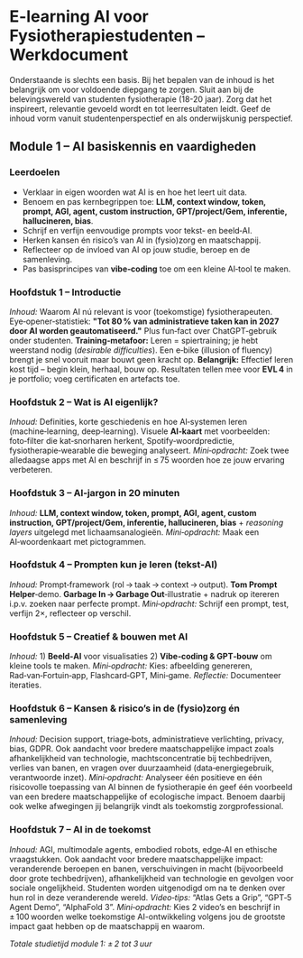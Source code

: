 # E-learning AI voor Fysiotherapiestudenten – Werkdocument

Onderstaande is slechts een basis. Bij het bepalen van de inhoud is het belangrijk om voor voldoende diepgang te zorgen. Sluit aan bij de belevingswereld van studenten fysiotherapie (18-20 jaar). Zorg dat het inspireert, relevantie gevoeld wordt en tot leerresultaten leidt. Geef de inhoud vorm vanuit studentenperspectief en als onderwijskunig perspectief. 

## Module 1 – **AI basiskennis en vaardigheden**

### Leerdoelen

* Verklaar in eigen woorden wat AI is en hoe het leert uit data.
* Benoem en pas kernbegrippen toe: **LLM, context window, token, prompt, AGI, agent, custom instruction, GPT/project/Gem, inferentie, hallucineren, bias**.
* Schrijf en verfijn eenvoudige prompts voor tekst‑ en beeld‑AI.
* Herken kansen én risico’s van AI in (fysio)zorg en maatschappij.
* Reflecteer op de invloed van AI op jouw studie, beroep en de samenleving.
* Pas basisprincipes van **vibe‑coding** toe om een kleine AI‑tool te maken.

### Hoofdstuk 1 – Introductie

*Inhoud:* Waarom AI nú relevant is voor (toekomstige) fysiotherapeuten. Eye‑opener‑statistiek: **"Tot 80 % van administratieve taken kan in 2027 door AI worden geautomatiseerd."** Plus fun‑fact over ChatGPT‑gebruik onder studenten.
**Training‑metafoor:** Leren = spiertraining; je hebt weerstand nodig (*desirable difficulties*). Een e‑bike (illusion of fluency) brengt je snel vooruit maar bouwt geen kracht op.
**Belangrijk:** Effectief leren kost tijd – begin klein, herhaal, bouw op. Resultaten tellen mee voor **EVL 4** in je portfolio; voeg certificaten en artefacts toe.

### Hoofdstuk 2 – Wat is AI eigenlijk?

*Inhoud:* Definities, korte geschiedenis en hoe AI‑systemen leren (machine‑learning, deep‑learning). Visuele **AI‑kaart** met voorbeelden: foto‑filter die kat‑snorharen herkent, Spotify‑woordpredictie, fysiotherapie‑wearable die beweging analyseert.
*Mini‑opdracht:* Zoek twee alledaagse apps met AI en beschrijf in ≤ 75 woorden hoe ze jouw ervaring verbeteren.

### Hoofdstuk 3 – AI‑jargon in 20 minuten

*Inhoud:* **LLM, context window, token, prompt, AGI, agent, custom instruction, GPT/project/Gem, inferentie, hallucineren, bias** + *reasoning layers* uitgelegd met lichaamsanalogieën.
*Mini‑opdracht:* Maak een AI‑woordenkaart met pictogrammen.

### Hoofdstuk 4 – Prompten kun je leren (tekst‑AI)

*Inhoud:* Prompt‑framework (rol → taak → context → output). **Tom Prompt Helper**‑demo. **Garbage In → Garbage Out**‑illustratie + nadruk op itereren i.p.v. zoeken naar perfecte prompt.
*Mini‑opdracht:* Schrijf een prompt, test, verfijn 2×, reflecteer op verschil.

### Hoofdstuk 5 – Creatief & bouwen met AI

*Inhoud:* 1) **Beeld‑AI** voor visualisaties
2\) **Vibe‑coding & GPT‑bouw** om kleine tools te maken.
*Mini‑opdracht:* Kies: afbeelding genereren, Rad‑van‑Fortuin‑app, Flashcard‑GPT, Mini‑game.
*Reflectie:* Documenteer iteraties.

### Hoofdstuk 6 – Kansen & risico’s in de (fysio)zorg én samenleving

*Inhoud:* Decision support, triage‑bots, administratieve verlichting, privacy, bias, GDPR. Ook aandacht voor bredere maatschappelijke impact zoals afhankelijkheid van technologie, machtsconcentratie bij techbedrijven, verlies van banen, en vragen over duurzaamheid (data‑energiegebruik, verantwoorde inzet).
*Mini‑opdracht:* Analyseer één positieve en één risicovolle toepassing van AI binnen de fysiotherapie én geef één voorbeeld van een bredere maatschappelijke of ecologische impact. Benoem daarbij ook welke afwegingen jij belangrijk vindt als toekomstig zorgprofessional.

### Hoofdstuk 7 – AI in de toekomst

*Inhoud:* AGI, multimodale agents, embodied robots, edge‑AI en ethische vraagstukken. Ook aandacht voor bredere maatschappelijke impact: veranderende beroepen en banen, verschuivingen in macht (bijvoorbeeld door grote techbedrijven), afhankelijkheid van technologie en gevolgen voor sociale ongelijkheid. Studenten worden uitgenodigd om na te denken over hun rol in deze veranderende wereld.
*Video‑tips:* “Atlas Gets a Grip”, “GPT‑5 Agent Demo”, “AlphaFold 3”.
*Mini‑opdracht:* Kies 2 video’s en beschrijf in ± 100 woorden welke toekomstige AI-ontwikkeling volgens jou de grootste impact gaat hebben op de maatschappij en waarom.

*Totale studietijd module 1: ± 2 tot 3 uur*
